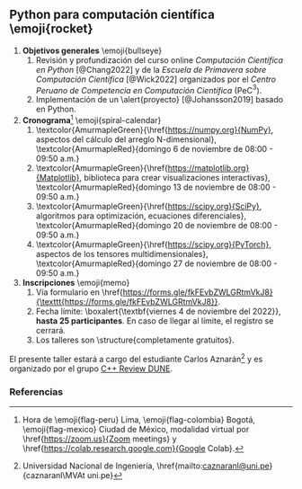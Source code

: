 ## Python para computación científica \emoji{rocket}

1. **Objetivos generales** \emoji{bullseye}
   1. Revisión y profundización del curso online
   *Computación Científica en Python* [@Chang2022] y de la
   *Escuela de Primavera sobre Computación Científica* [@Wick2022]
   organizados por el
   *Centro Peruano de Competencia en Computación Científica*
   (PeC$^3$).
   2. Implementación de un \alert{proyecto} [@Johansson2019] basado
   en Python.
2. **Cronograma**[^1] \emoji{spiral-calendar}
   1. \textcolor{AmurmapleGreen}{\href{https://numpy.org}{NumPy}, aspectos del cálculo del arreglo N-dimensional},
   \textcolor{AmurmapleRed}{domingo 6 de noviembre de 08:00 - 09:50 a.m.}
   1. \textcolor{AmurmapleGreen}{\href{https://matplotlib.org}{Matplotlib}, biblioteca para crear visualizaciones interactivas},
   \textcolor{AmurmapleRed}{domingo 13 de noviembre de 08:00 - 09:50 a.m.}
   1. \textcolor{AmurmapleGreen}{\href{https://scipy.org}{SciPy}, algoritmos para optimización, ecuaciones diferenciales},
   \textcolor{AmurmapleRed}{domingo 20 de noviembre de 08:00 - 09:50 a.m.}
   1. \textcolor{AmurmapleGreen}{\href{https://scipy.org}{PyTorch}, aspectos de los tensores multidimensionales},
   \textcolor{AmurmapleRed}{domingo 27 de noviembre de 08:00 - 09:50 a.m.}
3. **Inscripciones** \emoji{memo}
   1. Vía formulario en
   \href{https://forms.gle/fkFEvbZWLGRtmVkJ8}{\texttt{https://forms.gle/fkFEvbZWLGRtmVkJ8}}.
   1. Fecha límite: \boxalert{\textbf{viernes 4 de noviembre del 2022}}, **hasta 25 participantes**.
   En caso de llegar al límite, el registro se cerrará.
   1. Los talleres son \structure{completamente gratuitos}.

El presente taller estará a cargo del estudiante Carlos Aznarán[^2] y
es organizado por el grupo
[C++ Review DUNE](https://github.com/cpp-review-dune).

### Referencias

[^1]: Hora de \emoji{flag-peru} Lima, \emoji{flag-colombia} Bogotá, \emoji{flag-mexico} Ciudad de México, modalidad virtual por \href{https://zoom.us}{Zoom meetings} y \href{https://colab.research.google.com}{Google Colab}.
[^2]: Universidad Nacional de Ingeniería,
\href{mailto:caznaranl@uni.pe}{caznaranl\MVAt uni.pe}

<!--
Actividades:

- Invitación al grupo de telegram en la primera sesión.
- Mostrar ejemplos de los métodos disponibles, tipos de datos
- Manejo de clases, excepciones, archivos.
- Probar otros software como dea.II, Dolfinx o Dune en python para la resolución de ecuaciones.
- https://pythontutor.com
Temas:

1. Fundamentos de la computadora
2. Estudio de la programación orientada a objetos [https://docs.python.org/es/3/tutorial/classes.html](https://docs.python.org/es/3/tutorial/classes.html)
3. Manejo de errores y excepciones [https://docs.python.org/es/3/tutorial/errors.html](https://docs.python.org/es/3/tutorial/errors.html)
4. Manipulación de archivos [https://docs.python.org/es/3/tutorial/inputoutput.html](https://docs.python.org/es/3/tutorial/inputoutput.html)
5. Tipos de datos en Python

Reuniones:
- Hacer host a otra persona distinta de la que comparte.
- Enable waiting room, habilitar sonido.
- Tener un link de meet
- No se ofrece un certificado o constancia porque se trata de un grupo de estudio.
- Asistencia libre, clases grabadas si se permite.

Formulario:
- Nombre
- Correo
- Especialidad
- Institución

Post formulario: 

1. Herramientas opcionales para mejorar la interacción
2. Canal de Telegram Repaso de Python Pec3.
3. GitHub Discussions. (se requiere una cuenta de GitHub)
4. Google Colab (no se requiere la instalación)
5. GitHub classroom (para los ejercicios de práctica)
6. logo
7. Pedir confirmación de recepción de link
-->